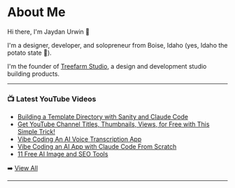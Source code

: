 # About Me

Hi there, I'm Jaydan Urwin 👋

I'm a designer, developer, and solopreneur from Boise, Idaho (yes, Idaho the potato state 🥔).

I'm the founder of [Treefarm Studio](https://treefarm.studio), a design and development studio building products.

--- 

### 📺 Latest YouTube Videos 
<!-- YOUTUBE:START -->
- [Building a Template Directory with Sanity and Claude Code](https://www.youtube.com/watch?v=Vyq6AeHCZBY)
- [Get YouTube Channel Titles, Thumbnails, Views,  for Free with This Simple Trick!](https://www.youtube.com/watch?v=74_wJn0O-Ek)
- [Vibe Coding An AI Voice Transcription App](https://www.youtube.com/watch?v=MzFz_B2duCs)
- [Vibe Coding an AI App with Claude Code From Scratch](https://www.youtube.com/watch?v=MDQ1xglcpws)
- [11 Free AI Image and SEO Tools](https://www.youtube.com/watch?v=ISwfxTHBZUE)
<!-- YOUTUBE:END --> 

➡️ [View All](https://youtube.com/@JaydanUrwin) 

---

<!--
**jaydanurwin/jaydanurwin** is a ✨ _special_ ✨ repository because its `README.md` (this file) appears on your GitHub profile.

Here are some ideas to get you started:

- 🔭 I’m currently working on ...
- 🌱 I’m currently learning ...
- 👯 I’m looking to collaborate on ...
- 🤔 I’m looking for help with ...
- 💬 Ask me about ...
- 📫 How to reach me: ...
- 😄 Pronouns: ...
- ⚡ Fun fact: ...
-->
